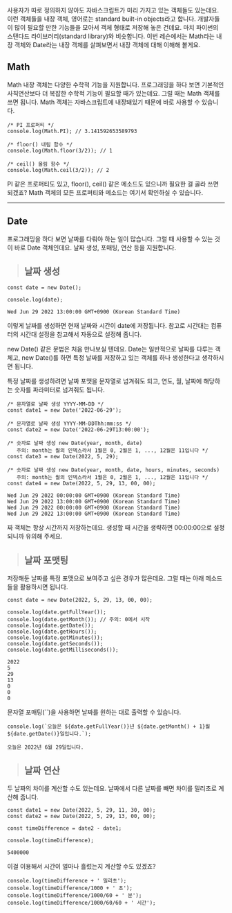 사용자가 따로 정의하지 않아도 자바스크립트가 미리 가지고 있는 객체들도 있는데요. 이런 객체들을 내장 객체, 영어로는 standard built-in objects라고 합니다. 개발자들이 많이 필요할 만한 기능들을 모아서 객체 형태로 저장해 놓은 건데요. 마치 파이썬의 스탠다드 라이브러리(standard library)와 비슷합니다. 이번 레슨에서는 Math라는 내장 객체와 Date라는 내장 객체를 살펴보면서 내장 객체에 대해 이해해 볼게요.


## Math
Math 내장 객체는 다양한 수학적 기능을 지원합니다. 프로그래밍을 하다 보면 기본적인 사칙연산보다 더 복잡한 수학적 기능이 필요할 때가 있는데요. 그럴 때는 Math 객체를 쓰면 됩니다. Math 객체는 자바스크립트에 내장돼있기 때문에 바로 사용할 수 있습니다.

```
/* PI 프로퍼티 */
console.log(Math.PI); // 3.141592653589793

/* floor() 내림 함수 */
console.log(Math.floor(3/2)); // 1

/* ceil() 올림 함수 */
console.log(Math.ceil(3/2)); // 2
```

PI 같은 프로퍼티도 있고, floor(), ceil() 같은 메소드도 있으니까 필요한 걸 골라 쓰면 되겠죠? Math 객체의 모든 프로퍼티와 메소드는 여기서 확인하실 수 있습니다.

***
## Date 
프로그래밍을 하다 보면 날짜를 다뤄야 하는 일이 많습니다. 그럴 때 사용할 수 있는 것이 바로 Date 객체인데요. 날짜 생성, 포매팅, 연산 등을 지원합니다.

> ## 날짜 생성
```
const date = new Date();

console.log(date);
```

```
Wed Jun 29 2022 13:00:00 GMT+0900 (Korean Standard Time)
```

이렇게 날짜를 생성하면 현재 날짜와 시간이 date에 저장됩니다. 참고로 시간대는 컴퓨터의 시간대 설정을 참고해서 자동으로 설정해 줍니다.

new Date() 같은 문법은 처음 만나보실 텐데요. Date는 일반적으로 날짜를 다루는 객체고, new Date()를 하면 특정 날짜를 저장하고 있는 객체를 하나 생성한다고 생각하시면 됩니다.

특정 날짜를 생성하려면 날짜 포맷을 문자열로 넘겨줘도 되고, 연도, 월, 날짜에 해당하는 숫자를 파라미터로 넘겨줘도 됩니다.

```
/* 문자열로 날짜 생성 YYYY-MM-DD */
const date1 = new Date('2022-06-29');

/* 문자열로 날짜 생성 YYYY-MM-DDThh:mm:ss */
const date2 = new Date('2022-06-29T13:00:00');

/* 숫자로 날짜 생성 new Date(year, month, date)
   주의: month는 월의 인덱스라서 1월은 0, 2월은 1, ..., 12월은 11입니다 */
const date3 = new Date(2022, 5, 29);

/* 숫자로 날짜 생성 new Date(year, month, date, hours, minutes, seconds)
   주의: month는 월의 인덱스라서 1월은 0, 2월은 1, ..., 12월은 11입니다 */
const date4 = new Date(2022, 5, 29, 13, 00, 00);
```

```
Wed Jun 29 2022 00:00:00 GMT+0900 (Korean Standard Time)
Wed Jun 29 2022 13:00:00 GMT+0900 (Korean Standard Time)
Wed Jun 29 2022 00:00:00 GMT+0900 (Korean Standard Time)
Wed Jun 29 2022 13:00:00 GMT+0900 (Korean Standard Time)
```
짜 객체는 항상 시간까지 저장하는데요. 생성할 때 시간을 생략하면 00:00:00으로 설정되니까 유의해 주세요.

> ## 날짜 포맷팅
저장해둔 날짜를 특정 포맷으로 보여주고 싶은 경우가 많은데요. 그럴 때는 아래 메소드들을 활용하시면 됩니다.

```
const date = new Date(2022, 5, 29, 13, 00, 00);

console.log(date.getFullYear());
console.log(date.getMonth()); // 주의: 0에서 시작
console.log(date.getDate());
console.log(date.getHours());
console.log(date.getMinutes());
console.log(date.getSeconds());
console.log(date.getMilliseconds());
```

```
2022
5
29
13
0
0
0
```

문자열 포매팅(``)을 사용하면 날짜를 원하는 대로 출력할 수 있습니다.
```
console.log(`오늘은 ${date.getFullYear()}년 ${date.getMonth() + 1}월 ${date.getDate()}일입니다.`);
```

```
오늘은 2022년 6월 29일입니다.
```

> ## 날짜 연산
두 날짜의 차이를 계산할 수도 있는데요. 날짜에서 다른 날짜를 빼면 차이를 밀리초로 계산해 줍니다.

```
const date1 = new Date(2022, 5, 29, 11, 30, 00);
const date2 = new Date(2022, 5, 29, 13, 00, 00);

const timeDifference = date2 - date1;

console.log(timeDifference);
```

```
5400000
```

이걸 이용해서 시간이 얼마나 흘렀는지 계산할 수도 있겠죠?

```
console.log(timeDifference + ' 밀리초');
console.log(timeDifference/1000 + ' 초');
console.log(timeDifference/1000/60 + ' 분');
console.log(timeDifference/1000/60/60 + ' 시간');
```
